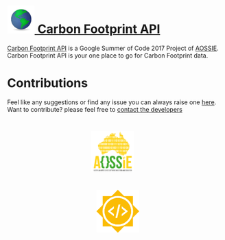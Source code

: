 # [![logo](./globe-64.png)  Carbon Footprint API](https://gitlab.com/aossie/CarbonFootprint-API)
[Carbon Footprint API](https://gitlab.com/aossie/CarbonFootprint-API) is a Google Summer of Code 2017 Project of [AOSSIE](http://aossie.gitlab.io/). Carbon Footprint API is your one place to go for Carbon Footprint data.

# Contributions
Feel like any suggestions or find any issue you can always raise one [here](https://gitlab.com/aossie/CarbonFootprint-API/issues/new?issue%5Bassignee_id%5D=&issue%5Bmilestone_id%5D=). Want to contribute? please feel free to [contact the developers](mailto:bruno.wp@gmail.com)  
<img src="./aossie.png" style="width:100px;display:inline;float:left;margin-left:14em;margin-top:3em;">
<img src="./GSoC.png" style="width:100px;display:inline;float:right;margin-right:14em;margin-top:3em;">

